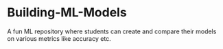 # Building-ML-Models
A fun ML repository where students can create and compare their models on various metrics like accuracy etc.

